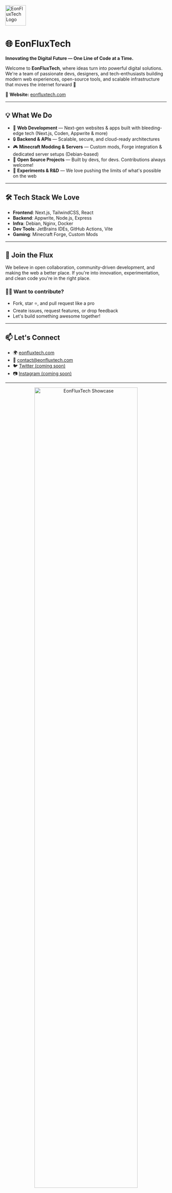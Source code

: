 <p align="left">
  <img src="YOUR_LOGO_URL_HERE" alt="EonFluxTech Logo" width="64" height="64">
</p>

# 🌐 EonFluxTech

**Innovating the Digital Future — One Line of Code at a Time.**

Welcome to **EonFluxTech**, where ideas turn into powerful digital solutions. We're a team of passionate devs, designers, and tech-enthusiasts building modern web experiences, open-source tools, and scalable infrastructure that moves the internet forward 🚀

🔗 **Website:** [eonfluxtech.com](https://eonfluxtech.com)

---

## 💡 What We Do

- 🧠 **Web Development** — Next-gen websites & apps built with bleeding-edge tech (Next.js, Coden, Appwrite & more)
- 🔒 **Backend & APIs** — Scalable, secure, and cloud-ready architectures
- 🎮 **Minecraft Modding & Servers** — Custom mods, Forge integration & dedicated server setups (Debian-based)
- 🧩 **Open Source Projects** — Built by devs, for devs. Contributions always welcome!
- 🧪 **Experiments & R&D** — We love pushing the limits of what's possible on the web

---

## 🛠️ Tech Stack We Love

- **Frontend**: Next.js, TailwindCSS, React
- **Backend**: Appwrite, Node.js, Express
- **Infra**: Debian, Nginx, Docker
- **Dev Tools**: JetBrains IDEs, GitHub Actions, Vite
- **Gaming**: Minecraft Forge, Custom Mods

---

## 🤝 Join the Flux

We believe in open collaboration, community-driven development, and making the web a better place. If you're into innovation, experimentation, and clean code you're in the right place.

### 🧑‍💻 Want to contribute?
- Fork, star ⭐, and pull request like a pro
- Create issues, request features, or drop feedback
- Let's build something awesome together!

---

## 📫 Let's Connect

- 🌍 [eonfluxtech.com](https://eonfluxtech.com)
- 💌 contact@eonfluxtech.com
- 🐦 [Twitter (coming soon)]()
- 📷 [Instagram (coming soon)]()

---

<div align="center">
  <img src="[YOUR_CARD_IMAGE_URL_HERE](https://raw.githubusercontent.com/Dyplay/EonfluxTech/refs/heads/master/public/Creating%20universal%20and%20simple%20software%20that%20empowers%20developers%20and%20users%20alike.%20(1).png)" alt="EonFluxTech Showcase" width="80%" style="border-radius: 24px;">
</div>

> _"Stay curious. Stay building."_ ✨

---

Made with ❤️ by the EonFluxTech crew

